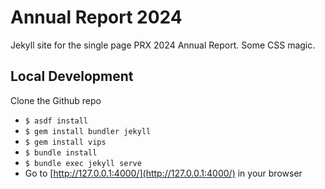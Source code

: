 # Annual Report 2024
Jekyll site for the single page PRX 2024 Annual Report. Some CSS magic.

## Local Development

Clone the Github repo
* `$ asdf install`
* `$ gem install bundler jekyll`
* `$ gem install vips`
* `$ bundle install`
* `$ bundle exec jekyll serve`
* Go to [http://127.0.0.1:4000/](http://127.0.0.1:4000/) in your browser
